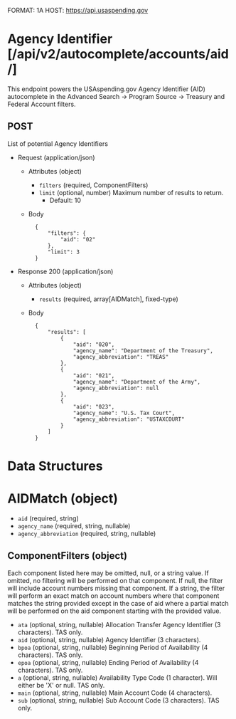 FORMAT: 1A
HOST: https://api.usaspending.gov

# Agency Identifier [/api/v2/autocomplete/accounts/aid/]

This endpoint powers the USAspending.gov Agency Identifier (AID) autocomplete in the Advanced Search -> Program Source -> Treasury and Federal Account filters.

## POST

List of potential Agency Identifiers 

+ Request (application/json)

    + Attributes (object)
        + `filters` (required, ComponentFilters)
        + `limit` (optional, number)
            Maximum number of results to return.
            + Default: 10

    + Body

            {
                "filters": {
                    "aid": "02"
                },
                "limit": 3
            }

+ Response 200 (application/json)

    + Attributes (object)
        + `results` (required, array[AIDMatch], fixed-type)

    + Body

            {
                "results": [
                    {
                        "aid": "020",
                        "agency_name": "Department of the Treasury",
                        "agency_abbreviation": "TREAS"
                    },
                    {
                        "aid": "021",
                        "agency_name": "Department of the Army",
                        "agency_abbreviation": null
                    },
                    {
                        "aid": "023",
                        "agency_name": "U.S. Tax Court",
                        "agency_abbreviation": "USTAXCOURT"
                    }
                ]
            }

# Data Structures

# AIDMatch (object)
+ `aid` (required, string)
+ `agency_name` (required, string, nullable)
+ `agency_abbreviation` (required, string, nullable)

## ComponentFilters (object)

Each component listed here may be omitted, null, or a string value.  If omitted, no filtering will be performed on that component.  If null, the filter will include account numbers missing that component.  If a string, the filter will perform an exact match on account numbers where that component matches the string provided except in the case of aid where a partial match will be performed on the aid component starting with the provided value.

+ `ata` (optional, string, nullable)
    Allocation Transfer Agency Identifier (3 characters). TAS only.
+ `aid` (optional, string, nullable)
    Agency Identifier (3 characters).
+ `bpoa` (optional, string, nullable)
    Beginning Period of Availability (4 characters). TAS only.
+ `epoa` (optional, string, nullable)
    Ending Period of Availability (4 characters). TAS only.
+ `a` (optional, string, nullable)
    Availability Type Code (1 character). Will either be 'X' or null. TAS only.
+ `main` (optional, string, nullable)
    Main Account Code (4 characters).
+ `sub` (optional, string, nullable)
    Sub Account Code (3 characters). TAS only.
